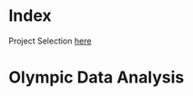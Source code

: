 # Index
Project Selection [here](https://github.com/JAMPS657/Personal_Projects/tree/main/Personal%20Programming%20Projects)

# Olympic Data Analysis
